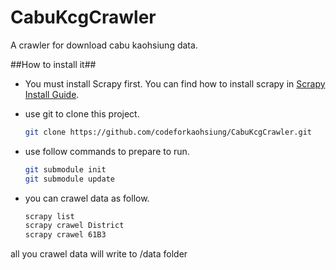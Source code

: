 CabuKcgCrawler
==============

A crawler for download cabu kaohsiung data.

##How to install it##
* You must install Scrapy first. You can find how to install scrapy in [Scrapy Install Guide](http://doc.scrapy.org/en/latest/intro/install.html).
* use git to clone this project.

	```bash
	git clone https://github.com/codeforkaohsiung/CabuKcgCrawler.git
	```

* use follow commands to prepare to run.
	```bash
	git submodule init
	git submodule update
	```
* you can crawel data as follow.
	```bash
	scrapy list
	scrapy crawel District
	scrapy crawel 61B3
	```
all you crawel data will write to /data folder